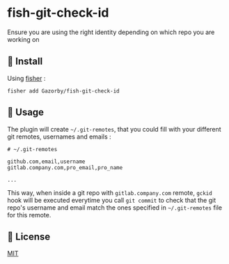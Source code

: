 # fish-git-check-id

Ensure you are using the right identity depending on which repo you are working on

## 🚀 Install

Using [fisher](https://github.com/jorgebucaran/fisher) :

```console
fisher add Gazorby/fish-git-check-id
```

## 🔧 Usage

The plugin will create `~/.git-remotes`, that you could fill with your different git remotes, usernames and emails :

```console
# ~/.git-remotes

github.com,email,username
gitlab.company.com,pro_email,pro_name

...
```

This way, when inside a git repo with `gitlab.company.com` remote, `gckid` hook will be executed everytime you call `git commit` to check that the git repo's username and email match the ones specified in `~/.git-remotes` file for this remote.

## 📝 License

[MIT](https://github.com/Gazorby/fish-git-check-id/blob/master/LICENSE)
